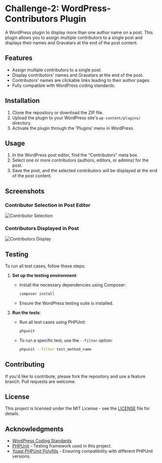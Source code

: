 

# Challenge-2: WordPress-Contributors Plugin

A WordPress plugin to display more than one author name on a post. This plugin allows you to assign multiple contributors to a single post and displays their names and Gravatars at the end of the post content.

## Features

- Assign multiple contributors to a single post.
- Display contributors' names and Gravatars at the end of the post.
- Contributors' names are clickable links leading to their author pages.
- Fully compatible with WordPress coding standards.

## Installation

1. Clone the repository or download the ZIP file.
2. Upload the plugin to your WordPress site's `wp-content/plugins/` directory.
3. Activate the plugin through the 'Plugins' menu in WordPress.

## Usage

1. In the WordPress post editor, find the "Contributors" meta box.
2. Select one or more contributors (authors, editors, or admins) for the post.
3. Save the post, and the selected contributors will be displayed at the end of the post content.

## Screenshots

### Contributor Selection in Post Editor
![Contributor Selection](path_to_screenshot_1)

### Contributors Displayed in Post
![Contributors Display](path_to_screenshot_2)

## Testing

To run all test cases, follow these steps:

1. **Set up the testing environment**:
    - Install the necessary dependencies using Composer:
      ```bash
      composer install
      ```
    - Ensure the WordPress testing suite is installed.

2. **Run the tests**:
    - Run all test cases using PHPUnit:
      ```bash
      phpunit
      ```
    - To run a specific test, use the `--filter` option:
      ```bash
      phpunit --filter test_method_name
      ```

## Contributing

If you'd like to contribute, please fork the repository and use a feature branch. Pull requests are welcome.

## License

This project is licensed under the MIT License - see the [LICENSE](LICENSE) file for details.

## Acknowledgments

- [WordPress Coding Standards](https://developer.wordpress.org/coding-standards/wordpress-coding-standards/)
- [PHPUnit](https://phpunit.de/) - Testing framework used in this project.
- [Yoast PHPUnit Polyfills](https://github.com/Yoast/PHPUnit-Polyfills) - Ensuring compatibility with different PHPUnit versions.
